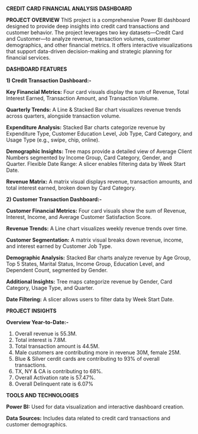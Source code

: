 **CREDIT CARD FINANCIAL ANALYSIS DASHBOARD**

**PROJECT OVERVIEW**
ThIS project is a comprehensive Power BI dashboard designed to provide deep insights into credit card transactions and customer behavior. The project leverages two key datasets—Credit Card and Customer—to analyze revenue, transaction volumes, customer demographics, and other financial metrics. It offers interactive visualizations that support data-driven decision-making and strategic planning for financial services.

**DASHBOARD FEATURES**


**1) Credit Transaction Dashboard:-**

**Key Financial Metrics:** Four card visuals display the sum of Revenue, Total Interest Earned, Transaction Amount, and Transaction Volume.

**Quarterly Trends:** A Line & Stacked Bar chart visualizes revenue trends across quarters, alongside transaction volume.

**Expenditure Analysis:** Stacked Bar charts categorize revenue by Expenditure Type, Customer Education Level, Job Type, Card Category, and Usage Type (e.g., swipe, chip, online).

**Demographic Insights:** Tree maps provide a detailed view of Average Client Numbers segmented by Income Group, Card Category, Gender, and Quarter.
Flexible Date Range: A slicer enables filtering data by Week Start Date.

**Revenue Matrix:** A matrix visual displays revenue, transaction amounts, and total interest earned, broken down by Card Category.



**2) Customer Transaction Dashboard:-**

**Customer Financial Metrics:** Four card visuals show the sum of Revenue, Interest, Income, and Average Customer Satisfaction Score.

**Revenue Trends:** A Line chart visualizes weekly revenue trends over time.

**Customer Segmentation:** A matrix visual breaks down revenue, income, and interest earned by Customer Job Type.

**Demographic Analysis:** Stacked Bar charts analyze revenue by Age Group, Top 5 States, Marital Status, Income Group, Education Level, and Dependent Count, segmented by Gender.

**Additional Insights:** Tree maps categorize revenue by Gender, Card Category, Usage Type, and Quarter.

**Date Filtering:** A slicer allows users to filter data by Week Start Date.


**PROJECT INSIGHTS**


**Overview Year-to-Date:-**
1) Overall revenue is 55.3M.
3) Total interest is 7.8M.
4) Total transaction amount is 44.5M.
5) Male customers are contributing more in revenue 30M, female 25M.
6) Blue & Silver cerdit cards are contributing to 93% of overall transactions.
7) TX, NY & CA is contributing to 68%.
8) Overall Activation rate is 57.47%.
9) Overall Delinquent rate is 6.07%

**TOOLS AND TECHNOLOGIES**

**Power BI:** Used for data visualization and interactive dashboard creation.

**Data Sources:** Includes data related to credit card transactions and customer demographics.
